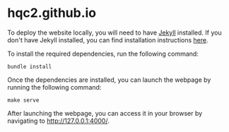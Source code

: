 # hqc2.github.io

To deploy the website locally, you will need to have [Jekyll](https://jekyllrb.com/) installed.
If you don't have Jekyll installed, you can find installation instructions [here](https://jekyllrb.com/docs/installation/).

To install the required dependencies, run the following command:

```shell
bundle install
```

Once the dependencies are installed, you can launch the webpage by running the following command:

```shell
make serve
```

After launching the webpage, you can access it in your browser by navigating to http://127.0.0.1:4000/.
